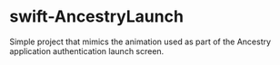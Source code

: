 # swift-AncestryLaunch

Simple project that mimics the animation used as part of the Ancestry application authentication launch screen.
